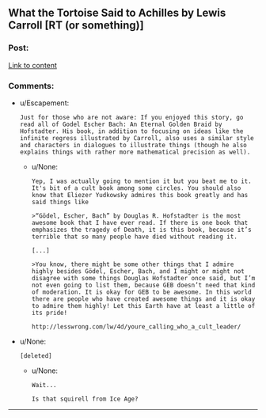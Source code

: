 ## What the Tortoise Said to Achilles by Lewis Carroll [RT (or something)]

### Post:

[Link to content](http://www.ditext.com/carroll/tortoise.html)

### Comments:

- u/Escapement:
  ```
  Just for those who are not aware: If you enjoyed this story, go read all of Godel Escher Bach: An Eternal Golden Braid by Hofstadter. His book, in addition to focusing on ideas like the infinite regress illustrated by Carroll, also uses a similar style and characters in dialogues to illustrate things (though he also explains things with rather more mathematical precision as well).
  ```

  - u/None:
    ```
    Yep, I was actually going to mention it but you beat me to it. It's bit of a cult book among some circles. You should also know that Eliezer Yudkowsky admires this book greatly and has said things like

    >“Gödel, Escher, Bach” by Douglas R. Hofstadter is the most awesome book that I have ever read. If there is one book that emphasizes the tragedy of Death, it is this book, because it’s terrible that so many people have died without reading it.

    [...]

    >You know, there might be some other things that I admire highly besides Gödel, Escher, Bach, and I might or might not disagree with some things Douglas Hofstadter once said, but I’m not even going to list them, because GEB doesn’t need that kind of moderation. It is okay for GEB to be awesome. In this world there are people who have created awesome things and it is okay to admire them highly! Let this Earth have at least a little of its pride!

    http://lesswrong.com/lw/4d/youre_calling_who_a_cult_leader/
    ```

- u/None:
  ```
  [deleted]
  ```

  - u/None:
    ```
    Wait...

    Is that squirell from Ice Age?
    ```

---

